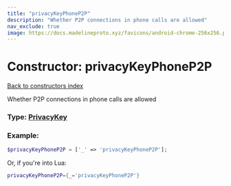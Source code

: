 ```yaml
---
title: "privacyKeyPhoneP2P"
description: "Whether P2P connections in phone calls are allowed"
nav_exclude: true
image: https://docs.madelineproto.xyz/favicons/android-chrome-256x256.png
---
```

# Constructor: privacyKeyPhoneP2P  
[Back to constructors index](index.md)



Whether P2P connections in phone calls are allowed




### Type: [PrivacyKey](../types/PrivacyKey.md)


### Example:

```php
$privacyKeyPhoneP2P = ['_' => 'privacyKeyPhoneP2P'];
```  


Or, if you're into Lua:

```lua
privacyKeyPhoneP2P={_='privacyKeyPhoneP2P'}

```


